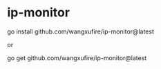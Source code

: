 # ip-monitor

go install github.com/wangxufire/ip-monitor@latest

or 

go get github.com/wangxufire/ip-monitor@latest
